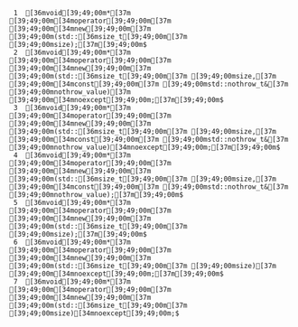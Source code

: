      1	[36mvoid[39;49;00m*[37m [39;49;00m[34moperator[39;49;00m[37m [39;49;00m[34mnew[39;49;00m[37m [39;49;00m(std::[36msize_t[39;49;00m[37m [39;49;00msize);[37m[39;49;00m$
     2	[36mvoid[39;49;00m*[37m [39;49;00m[34moperator[39;49;00m[37m [39;49;00m[34mnew[39;49;00m[37m [39;49;00m(std::[36msize_t[39;49;00m[37m [39;49;00msize,[37m [39;49;00m[34mconst[39;49;00m[37m [39;49;00mstd::nothrow_t&[37m [39;49;00mnothrow_value)[37m [39;49;00m[34mnoexcept[39;49;00m;[37m[39;49;00m$
     3	[36mvoid[39;49;00m*[37m [39;49;00m[34moperator[39;49;00m[37m [39;49;00m[34mnew[39;49;00m[37m [39;49;00m(std::[36msize_t[39;49;00m[37m [39;49;00msize,[37m [39;49;00m[34mconst[39;49;00m[37m [39;49;00mstd::nothrow_t&[37m [39;49;00mnothrow_value)[34mnoexcept[39;49;00m;[37m[39;49;00m$
     4	[36mvoid[39;49;00m*[37m [39;49;00m[34moperator[39;49;00m[37m [39;49;00m[34mnew[39;49;00m[37m [39;49;00m(std::[36msize_t[39;49;00m[37m [39;49;00msize,[37m [39;49;00m[34mconst[39;49;00m[37m [39;49;00mstd::nothrow_t&[37m [39;49;00mnothrow_value);[37m[39;49;00m$
     5	[36mvoid[39;49;00m*[37m [39;49;00m[34moperator[39;49;00m[37m [39;49;00m[34mnew[39;49;00m[37m [39;49;00m(std::[36msize_t[39;49;00m[37m [39;49;00msize);[37m[39;49;00m$
     6	[36mvoid[39;49;00m*[37m [39;49;00m[34moperator[39;49;00m[37m [39;49;00m[34mnew[39;49;00m[37m [39;49;00m(std::[36msize_t[39;49;00m[37m [39;49;00msize)[37m [39;49;00m[34mnoexcept[39;49;00m;[37m[39;49;00m$
     7	[36mvoid[39;49;00m*[37m [39;49;00m[34moperator[39;49;00m[37m [39;49;00m[34mnew[39;49;00m[37m [39;49;00m(std::[36msize_t[39;49;00m[37m [39;49;00msize)[34mnoexcept[39;49;00m;$
